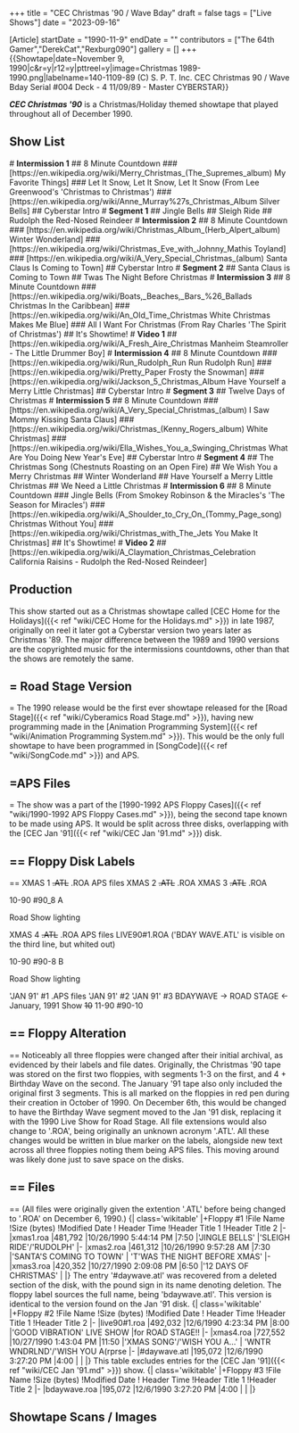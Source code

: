 +++
title = "CEC Christmas '90 / Wave Bday"
draft = false
tags = ["Live Shows"]
date = "2023-09-16"

[Article]
startDate = "1990-11-9"
endDate = ""
contributors = ["The 64th Gamer","DerekCat","Rexburg090"]
gallery = []
+++
{{Showtape|date=November 9, 1990|c&r=y|r12=y|pttreel=y|image=Christmas 1989-1990.png|labelname=140-1109-89
(C) S. P. T. Inc.
CEC Christmas 90 / Wave Bday
Serial #004 Deck - 4
11/09/89 - Master CYBERSTAR}}

<b><i>CEC Christmas '90</b></i> is a Christmas/Holiday themed showtape that played throughout all of December 1990.

<h2> Show List </h2>
# <b>Intermission 1</b>
## 8 Minute Countdown
### [https://en.wikipedia.org/wiki/Merry_Christmas_(The_Supremes_album) My Favorite Things]
### Let It Snow, Let It Snow, Let It Snow (From Lee Greenwood's 'Christmas to Christmas')
### [https://en.wikipedia.org/wiki/Anne_Murray%27s_Christmas_Album Silver Bells]
## Cyberstar Intro
# <b>Segment 1</b>
## Jingle Bells
## Sleigh Ride
## Rudolph the Red-Nosed Reindeer
# <b>Intermission 2</b>
## 8 Minute Countdown
### [https://en.wikipedia.org/wiki/Christmas_Album_(Herb_Alpert_album) Winter Wonderland]
### [https://en.wikipedia.org/wiki/Christmas_Eve_with_Johnny_Mathis Toyland]
### [https://en.wikipedia.org/wiki/A_Very_Special_Christmas_(album) Santa Claus Is Coming to Town]
## Cyberstar Intro
# <b>Segment 2</b>
## Santa Claus is Coming to Town
## Twas The Night Before Christmas
# <b>Intermission 3</b>
## 8 Minute Countdown
### [https://en.wikipedia.org/wiki/Boats,_Beaches,_Bars_%26_Ballads Christmas In the Caribbean]
### [https://en.wikipedia.org/wiki/An_Old_Time_Christmas White Christmas Makes Me Blue]
### All I Want For Christmas (From Ray Charles 'The Spirit of Christmas')
## It's Showtime!
# <b>Video 1</b>
## [https://en.wikipedia.org/wiki/A_Fresh_Aire_Christmas Manheim Steamroller - The Little Drummer Boy]
# <b>Intermission 4</b>
## 8 Minute Countdown
### [https://en.wikipedia.org/wiki/Run_Rudolph_Run Run Rudolph Run]
### [https://en.wikipedia.org/wiki/Pretty_Paper Frosty the Snowman]
### [https://en.wikipedia.org/wiki/Jackson_5_Christmas_Album Have Yourself a Merry Little Christmas]
## Cyberstar Intro
# <b>Segment 3</b>
## Twelve Days of Christmas
# <b>Intermission 5</b>
## 8 Minute Countdown
### [https://en.wikipedia.org/wiki/A_Very_Special_Christmas_(album) I Saw Mommy Kissing Santa Claus]
### [https://en.wikipedia.org/wiki/Christmas_(Kenny_Rogers_album) White Christmas]
### [https://en.wikipedia.org/wiki/Ella_Wishes_You_a_Swinging_Christmas What Are You Doing New Year's Eve]
## Cyberstar Intro
# <b>Segment 4</b>
## The Christmas Song (Chestnuts Roasting on an Open Fire)
## We Wish You a Merry Christmas
## Winter Wonderland
## Have Yourself a Merry Little Christmas
## We Need a Little Christmas
# <b>Intermission 6</b>
## 8 Minute Countdown
### Jingle Bells (From Smokey Robinson & the Miracles's 'The Season for Miracles')
### [https://en.wikipedia.org/wiki/A_Shoulder_to_Cry_On_(Tommy_Page_song) Christmas Without You]
### [https://en.wikipedia.org/wiki/Christmas_with_The_Jets You Make It Christmas]
## It's Showtime!
# <b>Video 2</b>
## [https://en.wikipedia.org/wiki/A_Claymation_Christmas_Celebration California Raisins - Rudolph the Red-Nosed Reindeer]
<h2> Production </h2>
This show started out as a Christmas showtape called [CEC Home for the Holidays]({{< ref "wiki/CEC Home for the Holidays.md" >}}) in late 1987, originally on reel it later got a Cyberstar version two years later as Christmas '89. The major difference between the 1989 and 1990 versions are the copyrighted music for the intermissions countdowns, other than that the shows are remotely the same.

<h2>= Road Stage Version </h2>=
The 1990 release would be the first ever showtape released for the [Road Stage]({{< ref "wiki/Cyberamics Road Stage.md" >}}), having new programming made in the [Animation Programming System]({{< ref "wiki/Animation Programming System.md" >}}). This would be the only full showtape to have been programmed in [SongCode]({{< ref "wiki/SongCode.md" >}}) and APS.

<h2>=APS Files</h2>=
The show was a part of the [1990-1992 APS Floppy Cases]({{< ref "wiki/1990-1992 APS Floppy Cases.md" >}}), being the second tape known to be made using APS. It would be split across three disks, overlapping with the [CEC Jan '91]({{< ref "wiki/CEC Jan '91.md" >}}) disk.

<h2>== Floppy Disk Labels </h2>==
 XMAS 1 <s>.ATL</s> .ROA APS files
 XMAS 2 <s>.ATL</s> .ROA 
 XMAS 3 <s>.ATL</s> .ROA 
 
 10-90 #90_8 A
 
 Road Show lighting

 XMAS 4 <s>.ATL</s> .ROA APS files
 LIVE90#1.ROA
 ('BDAY WAVE.ATL' is visible on the third line, but whited out)
 
 10-90 #90-8 B
 
 Road Show lighting

 'JAN 91' #1 .APS files
 'JAN 91' #2
 'JAN 91' #3
 BDAYWAVE
 -> ROAD STAGE <-
 January, 1991 Show
 <s>10</s> 11-90 #90-10

<h2>== Floppy Alteration </h2>==
Noticeably all three floppies were changed after their initial archival, as evidenced by their labels and file dates. Originally, the Christmas '90 tape was stored on the first two floppies, with segments 1-3 on the first, and 4 + Birthday Wave on the second. The January '91 tape also only included the original first 3 segments. This is all marked on the floppies in red pen during their creation in October of 1990. On December 6th, this would be changed to have the Birthday Wave segment moved to the Jan '91 disk, replacing it with the 1990 Live Show for Road Stage. All file extensions would also change to '.ROA', being originally an unknown acronym '.ATL'. All these changes would be written in blue marker on the labels, alongside new text across all three floppies noting them being APS files. This moving around was likely done just to save space on the disks.

<h2>== Files </h2>==
(All files were originally given the extention '.ATL' before being changed to '.ROA' on December 6, 1990.)
{| class='wikitable'
|+Floppy #1
!File Name
!Size (bytes)
!Modified Date 
! Header Time 
!Header Title 1
!Header Title 2
|-
|xmas1.roa
|481,792
|10/26/1990 5:44:14 PM
|7:50
|'JINGLE BELLS'
|'SLEIGH RIDE'/'RUDOLPH'
|-
|xmas2.roa
|461,312
|10/26/1990 9:57:28 AM
|7:30 
|'SANTA'S COMING TO TOWN'
| 'T'WAS THE NIGHT BEFORE XMAS'
|-
|xmas3.roa
|420,352
|10/27/1990 2:09:08 PM
|6:50
|'12 DAYS OF CHRISTMAS' 
|
|}
The entry '#daywave.atl' was recovered from a deleted section of the disk, with the pound sign in its name denoting deletion. The floppy label sources the full name, being 'bdaywave.atl'. This version is identical to the version found on the Jan '91 disk.
{| class='wikitable'
|+Floppy #2
!File Name
!Size (bytes)
!Modified Date 
! Header Time 
!Header Title 1
!Header Title 2
|-
|live90#1.roa
|492,032
|12/6/1990 4:23:34 PM
|8:00
|'GOOD VIBRATION' LIVE SHOW
|for ROAD STAGE!!
|-
|xmas4.roa
|727,552
|10/27/1990 1:43:04 PM
|11:50 
|'XMAS SONG'/'WISH YOU A...'
| 'WNTR WNDRLND'/'WISH YOU A(rprse
|-
|#daywave.atl
|195,072
|12/6/1990 3:27:20 PM
|4:00
|
|
|}
This table excludes entries for the [CEC Jan '91]({{< ref "wiki/CEC Jan '91.md" >}}) show.
{| class='wikitable'
|+Floppy #3
!File Name
!Size (bytes)
!Modified Date 
! Header Time 
!Header Title 1
!Header Title 2
|-
|bdaywave.roa
|195,072
|12/6/1990 3:27:20 PM
|4:00
|
|
|}

<h2>Showtape Scans / Images</h2>
